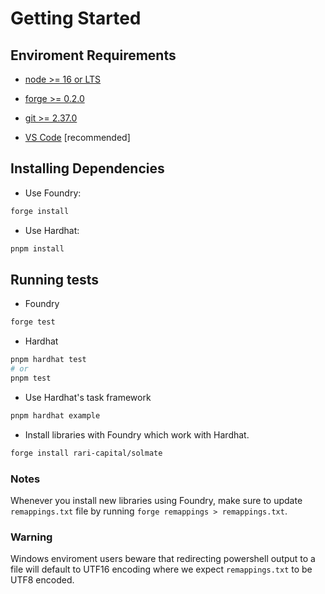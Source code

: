 # Getting Started

## Enviroment Requirements

- [node >= 16 or LTS](https://nodejs.org/en/download/)

- [forge >= 0.2.0](https://book.getfoundry.sh/getting-started/installation)

- [git >= 2.37.0](https://git-scm.com/download/)

- [VS Code](https://code.visualstudio.com/download) [recommended]

## Installing Dependencies

- Use Foundry:

```bash
forge install
```

- Use Hardhat:

```bash
pnpm install
```

## Running tests

- Foundry

```bash
forge test
```

- Hardhat

```bash
pnpm hardhat test 
# or 
pnpm test
```

- Use Hardhat's task framework

```bash
pnpm hardhat example
```

- Install libraries with Foundry which work with Hardhat.

```bash
forge install rari-capital/solmate
```

### Notes

Whenever you install new libraries using Foundry, make sure to update `remappings.txt` file by running `forge remappings > remappings.txt`.

### Warning

Windows enviroment users beware that redirecting powershell output to a file will default to UTF16 encoding where we expect `remappings.txt` to be UTF8 encoded.
